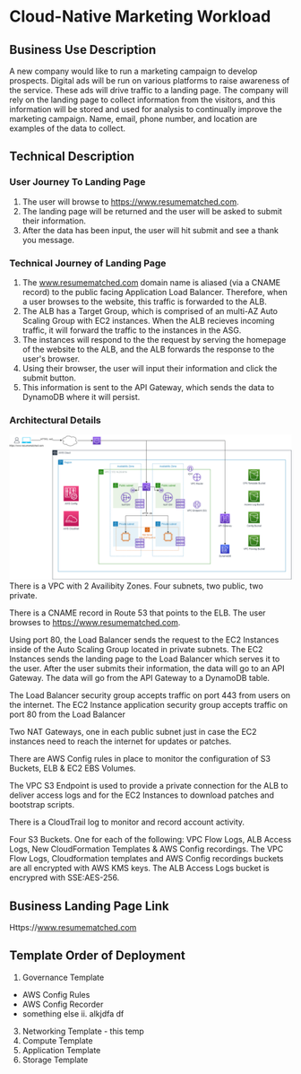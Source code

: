 # Cloud-Native Marketing Workload 

## Business Use Description 

A new company would like to run a marketing campaign to develop prospects. Digital ads will be run on various platforms to raise awareness of the service. These ads will drive traffic to a landing page. The company will rely on the landing page to collect information from the visitors, and this information will be stored and used for analysis to continually improve the marketing campaign. Name, email, phone number, and location are examples of the data to collect.

## Technical Description

### User Journey To Landing Page

1. The user will browse to https://www.resumematched.com. 
2. The landing page will be returned and the user will be asked to submit their information.
3. After the data has been input, the user will hit submit and see a thank you message.

### Technical Journey of Landing Page

1. The www.resumematched.com domain name is aliased (via a CNAME record) to the public facing Application Load Balancer. Therefore, when a user browses to the website, this traffic is forwarded to the ALB.
2. The ALB has a Target Group, which is comprised of an multi-AZ Auto Scaling Group with EC2 instances. When the ALB recieves incoming traffic, it will forward the traffic to the instances in the ASG.
3. The instances will respond to the the request by serving the homepage of the website to the ALB, and the ALB forwards the response to the user's browser.
4. Using their browser, the user will input their information and click the submit button.
5. This information is sent to the API Gateway, which sends the data to DynamoDB where it will persist. 

### Architectural Details
![High-Level Architecture](ArchitecturalDiagram.png) 
There is a VPC with 2 Availibity Zones. Four subnets, two public, two private.

There is a CNAME record in Route 53 that points to the ELB. The user browses to https://www.resumematched.com. 

Using port 80, the Load Balancer sends the request to the EC2 Instances inside of the Auto Scaling Group located in private subnets. The EC2 Instances sends the landing page to the Load Balancer which serves it to the user. After the user submits their information, the data will go to an API Gateway. The data will go from the API Gateway to a DynamoDB table.

The Load Balancer security group accepts traffic on port 443 from users on the internet. The EC2 Instance application security group accepts traffic on port 80 from the Load Balancer

Two NAT Gateways, one in each public subnet just in case the EC2 instances need to reach the internet for updates or patches.

There are AWS Config rules in place to monitor the configuration of S3 Buckets, ELB & EC2 EBS Volumes.

The VPC S3 Endpoint is used to provide a private connection for the ALB to deliver access logs and for the EC2 Instances to download patches and bootstrap scripts.

There is a CloudTrail log to monitor and record account activity.

Four S3 Buckets. One for each of the following: VPC Flow Logs, ALB Access Logs, New CloudFormation Templates & AWS Config recordings. The VPC Flow Logs, Cloudformation templates and AWS Config recordings buckets are all encrypted with AWS KMS keys. The ALB Access Logs bucket is encrypred with SSE:AES-256.


## Business Landing Page Link

Https://www.resumematched.com

## Template Order of Deployment

1. Governance Template
  * AWS Config Rules
  * AWS Config Recorder
  * something else
ii. alkjdfa df
3. Networking Template - this temp
4. Compute Template
5. Application Template
6. Storage Template









